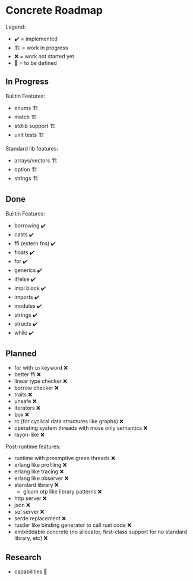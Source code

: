# Concrete Roadmap

Legend:
-  ✔️ = implemented
- 🏗️ = work in progress
- :x: = work not started yet
- 🤔 = to be defined

## In Progress
Builtin Features:
- enums 🏗️
- match 🏗️
- stdlib support 🏗️
- unit tests 🏗️

Standard lib features:
- arrays/vectors 🏗️
- option 🏗️
- strings 🏗️

## Done
Builtin Features:
- borrowing ✔️
- casts ✔️
- ffi (extern fns) ✔️
- floats ✔️
- for ✔️
- generics ✔️
- if/else ✔️
- impl block ✔️
- imports ✔️
- modules ✔️
- strings ✔️
- structs ✔️
- while ✔️

## Planned
- for with `in` keyword :x:
- better ffi :x:
- linear type checker :x:
- borrow checker :x:
- traits :x:
- unsafe :x:
- iterators :x:
- box :x:
- rc (for cyclical data structures like graphs) :x:
- operating system threads with move only semantics :x:
- rayon-like :x:

Post-runtime features:
- runtime with preemptive green threads :x:
- erlang like profiling :x:
- erlang like tracing :x:
- erlang like observer :x:
- standard library :x:
    - gleam otp like library patterns :x:
- http server :x:
- json :x:
- sql server :x:
- serde replacement :x:
- rustler like binding generator to call rust code :x:
- embeddable concrete (no allocator, first-class support for no standard library, etc) :x:

## Research
- capabilities 🤔

